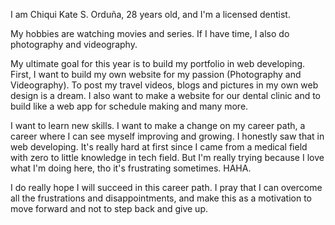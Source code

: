I am Chiqui Kate S. Orduña, 28 years old, and I'm a licensed dentist.

My hobbies are watching movies and series. If I have time, I also do photography and videography.

My ultimate goal for this year is to build my portfolio in web developing. First, I want to build my own website for my passion (Photography and Videography). To post my travel videos, blogs and pictures in my own web design is a dream. I also want to make a website for our dental clinic and to build like a web app for schedule making and many more.

I want to learn new skills. I want to make a change on my career path, a career where I can see myself improving and growing. I honestly saw that in web developing. It's really hard at first since I came from a medical field with zero to little knowledge in tech field. But I'm really trying because I love what I'm doing here, tho it's frustrating sometimes. HAHA.

I do really hope I will succeed in this career path. I pray that I can overcome all the frustrations and disappointments, and make this as a motivation to move forward and not to step back and give up.